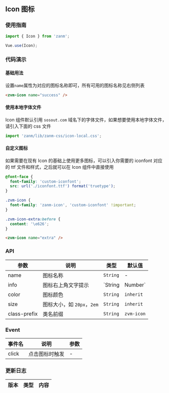 ## Icon 图标

### 使用指南
``` javascript
import { Icon } from 'zanm';

Vue.use(Icon);
```

### 代码演示

#### 基础用法

设置`name`属性为对应的图标名称即可，所有可用的图标名称见右侧列表

```html
<zvm-icon name="success" />
```

#### 使用本地字体文件

Icon 组件默认引用 `sosout.com` 域名下的字体文件，如果想要使用本地字体文件，请引入下面的 css 文件

```js
import 'zanm/lib/zanm-css/icon-local.css';
```

#### 自定义图标

如果需要在现有 Icon 的基础上使用更多图标，可以引入你需要的 iconfont 对应的 ttf 文件和样式，之后就可以在 Icon 组件中直接使用

```css
@font-face {
  font-family: 'custom-iconfont';
  src: url('./iconfont.ttf') format('truetype');
}

.zvm-icon {
  font-family: 'zanm-icon', 'custom-iconfont' !important;
}

.zvm-icon-extra:before {
  content: '\e626';
}
```

```html
<zvm-icon name="extra" />
```

### API

| 参数 | 说明 | 类型 | 默认值 |
|-----------|-----------|-----------|-------------|
| name | 图标名称 | `String` | - |
| info | 图标右上角文字提示 | `String | Number` | - |
| color | 图标颜色 | `String` | `inherit` |
| size | 图标大小，如 `20px`，`2em` | `String` | `inherit` |
| class-prefix | 类名前缀 | `String` | `zvm-icon` |

### Event

| 事件名 | 说明 | 参数 |
|-----------|-----------|-----------|
| click | 点击图标时触发 | - |

### 更新日志

| 版本 | 类型 | 内容 |
|-----------|-----------|-----------|
